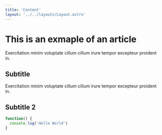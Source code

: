 ```yaml
---
title: 'Content'
layout: '../../layouts/Layout.astro'
---
```


# This is an exmaple of an article

Exercitation minim voluptate cillum cillum irure tempor excepteur proident in.

## Subtitle

Exercitation minim voluptate cillum cillum irure tempor excepteur proident in.

## Subtitle 2

```javascript
function() {
  console.log('Hello World')
}
```